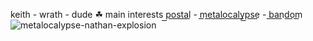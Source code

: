 keith - wrath - dude ☘︎ main interests p͟o͟s͟t͟a͟l͟ - m͟e͟t͟a͟l͟o͟c͟a͟l͟y͟p͟s͟e͟ - b͟a͟n͟d͟o͟m͟
![metalocalypse-nathan-explosion](https://github.com/user-attachments/assets/6d21f728-fce1-4d59-b012-083f75163bd1)
